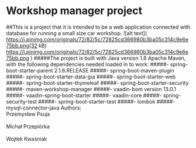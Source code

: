 # Workshop manager project
##This is a project that it is intended to be a web application connected with database for running a small size car workshop.
![alt text]( https://i.pinimg.com/originals/72/82/5c/72825cd366980b3ba05c314c9e6e75bb.png(32 kB)
https://i.pinimg.com/originals/72/82/5c/72825cd366980b3ba05c314c9e6e75bb.png
)
#####The project is built with Java version 1.8 Apache Maven, with the following dependencies needed loaded in to work:
#####- spring-boot-starter-parent 2.1.6.RELEASE
#####- spring-boot-maven-plugin
#####- spring-boot-starter-data-jpa
#####- spring-boot-starter-web
#####- spring-boot-starter-thymeleaf
#####- spring-boot-starter-security
#####- maven-workshop-manager
#####- vaadin-bom version 13.0.1
#####- vaadin-spring-boot-starter
#####- vaadin-core
#####- spring-security-test
#####- spring-boot-starter-test
#####- lombok
#####- mysql-connector-java
Authors:
<br>Przemysław Psuja</br><br>Michał Przepiórka</br><br>Wojtek Kwaśniak</br>
